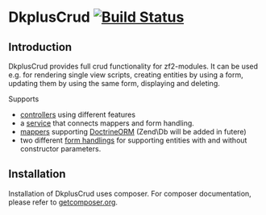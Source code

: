 # DkplusCrud [![Build Status](https://secure.travis-ci.org/UFOMelkor/DkplusCrud.png?branch=master)](http://travis-ci.org/UFOMelkor/DkplusCrud)

## Introduction

DkplusCrud provides full crud functionality for zf2-modules. It can be used e.g.
for rendering single view scripts, creating entities by using a form, updating
them by using the same form, displaying and deleting.

Supports
- [controllers](https://github.com/UFOMelkor/DkplusCrud/tree/master/docs/controller.md) using different features
- a [service](https://github.com/UFOMelkor/DkplusCrud/tree/master/docs/service.md) that connects mappers and form handling.
- [mappers](https://github.com/UFOMelkor/DkplusCrud/tree/master/docs/mapper.md) supporting [DoctrineORM](http://doctrine-project.org/) (Zend\Db will be added in futere)
- two different [form handlings](https://github.com/UFOMelkor/DkplusCrud/tree/master/docs/form-handling.md) for supporting entities with and without constructor parameters.

## Installation

Installation of DkplusCrud uses composer. For composer documentation, please refer to [getcomposer.org](http://getcomposer.org/).